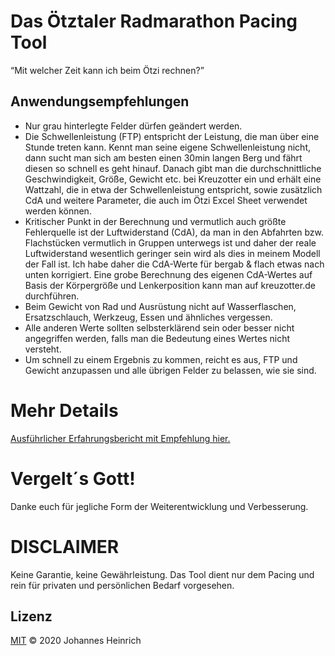 # Das Ötztaler Radmarathon Pacing Tool

“Mit welcher Zeit kann ich beim Ötzi rechnen?”

## Anwendungsempfehlungen

- Nur grau hinterlegte Felder dürfen geändert werden.
- Die Schwellenleistung (FTP) entspricht der Leistung, die man über eine Stunde treten kann. Kennt man seine eigene Schwellenleistung nicht, dann sucht man sich am besten einen 30min langen Berg und fährt diesen so schnell es geht hinauf. Danach gibt man die durchschnittliche Geschwindigkeit, Größe, Gewicht etc. bei Kreuzotter ein und erhält eine Wattzahl, die in etwa der Schwellenleistung entspricht, sowie zusätzlich CdA und weitere Parameter, die auch im Ötzi Excel Sheet verwendet werden können.
- Kritischer Punkt in der Berechnung und vermutlich auch größte Fehlerquelle ist der Luftwiderstand (CdA), da man in den Abfahrten bzw. Flachstücken vermutlich in Gruppen unterwegs ist und daher der reale Luftwiderstand wesentlich geringer sein wird als dies in meinem Modell der Fall ist. Ich habe daher die CdA-Werte für bergab & flach etwas nach unten korrigiert. Eine grobe Berechnung des eigenen CdA-Wertes auf Basis der Körpergröße und Lenkerposition kann man auf kreuzotter.de durchführen.
- Beim Gewicht von Rad und Ausrüstung nicht auf Wasserflaschen, Ersatzschlauch, Werkzeug, Essen und ähnliches vergessen.
- Alle anderen Werte sollten selbsterklärend sein oder besser nicht angegriffen werden, falls man die Bedeutung eines Wertes nicht versteht.
- Um schnell zu einem Ergebnis zu kommen, reicht es aus, FTP und Gewicht anzupassen und alle übrigen Felder zu belassen, wie sie sind.

# Mehr Details
[Ausführlicher Erfahrungsbericht mit Empfehlung hier.](https://www.johannesheinrich.de/posts/oetztaler-radmarathon-prognose/)

# Vergelt´s Gott!

Danke euch für jegliche Form der Weiterentwicklung und Verbesserung.

# DISCLAIMER

Keine Garantie, keine Gewährleistung. Das Tool dient nur dem Pacing und rein für privaten und persönlichen Bedarf vorgesehen.

Lizenz
-------
[MIT](https://github.com/johannesh83/Pacing_Oetztaler_Radmarathon/blob/main/LICENSE) &copy; 2020 Johannes Heinrich

